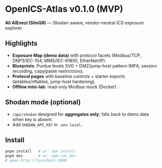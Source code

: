 # OpenICS-Atlas v0.1.0 (MVP)

**Ali AlEnezi (SiteQ8)** — Shodan-aware, vendor-neutral ICS exposure explorer.

## Highlights
- **Exposure Map (demo data)** with protocol facets (Modbus/TCP, DNP3/IEC-104, MMS/IEC-61850, EtherNet/IP).
- **Blueprints**: Purdue levels SVG + DMZ/jump-host pattern (MFA, session recording, copy/paste restrictions).
- **Protocol pages** with baseline controls + starter exports (iptables/nftables, jump-host hardening).
- **Offline mini-lab**: read-only Modbus mock (Docker).

## Shodan mode (optional)
- `/api/shodan` designed for **aggregates only**; falls back to demo data when key is absent.
- Add `SHODAN_API_KEY` in `.env.local`.

## Install
```bash
pnpm install   # or: npm install
pnpm dev       # or: npm run dev
# open http://localhost:3000
